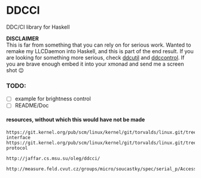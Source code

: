 DDCCI
========
DDC/CI library for Haskell

**DISCLAIMER** \
This is far from something that you can rely on for serious work.
Wanted to remake my LLCDaemon into Haskell, and this is part of the end
result. If you are looking for something more serious, check
[ddcutil](https://www.ddcutil.com/) and
[ddccontrol](https://github.com/ddccontrol). If you are brave enough
embed it into your xmonad and send me a screen shot :wink:


### TODO:
 - [ ] example for brightness control
 - [ ] README/Doc

#### resources, without which this would have not be made
```
https://git.kernel.org/pub/scm/linux/kernel/git/torvalds/linux.git/tree/Documentation/i2c/dev-interface
https://git.kernel.org/pub/scm/linux/kernel/git/torvalds/linux.git/tree/Documentation/i2c/i2c-protocol

http://jaffar.cs.msu.su/oleg/ddcci/
	http://measure.feld.cvut.cz/groups/micro/soucastky/spec/serial_p/Access_bus_spec_3_0.pdf
```
